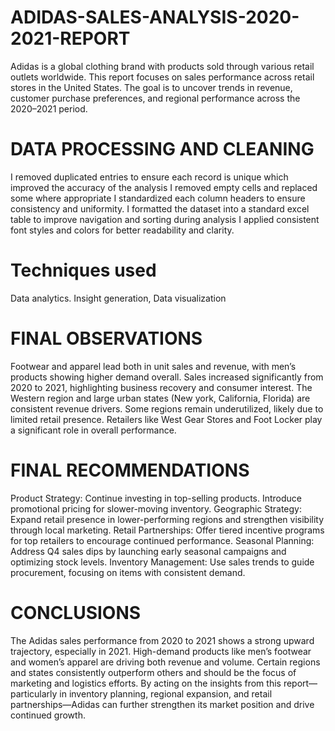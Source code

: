 # ADIDAS-SALES-ANALYSIS-2020-2021-REPORT
Adidas is a global clothing brand with products sold through various retail outlets worldwide. This report focuses on sales performance across retail stores in the United States. The goal is to uncover trends in revenue, customer purchase preferences, and regional performance across the 2020–2021 period.

# DATA PROCESSING AND CLEANING
I removed duplicated entries to ensure each record is unique which improved the accuracy of the analysis
I removed empty cells and replaced some where appropriate
I standardized each column headers to ensure consistency and uniformity.
I formatted the dataset into a standard excel table to improve navigation and sorting during analysis
I applied consistent font styles and colors for better readability and clarity.

# Techniques used 
Data analytics. Insight generation, Data visualization

# FINAL OBSERVATIONS
Footwear and apparel lead both in unit sales and revenue, with men’s products showing higher demand overall.
Sales increased significantly from 2020 to 2021, highlighting business recovery and consumer interest.
The Western region and large urban states (New york, California, Florida) are consistent revenue drivers.
Some regions remain underutilized, likely due to limited retail presence.
Retailers like West Gear Stores and Foot Locker play a significant role in overall performance.

# FINAL RECOMMENDATIONS
Product Strategy: Continue investing in top-selling products. Introduce promotional pricing for slower-moving inventory.
Geographic Strategy: Expand retail presence in lower-performing regions and strengthen visibility through local marketing.
Retail Partnerships: Offer tiered incentive programs for top retailers to encourage continued performance.
Seasonal Planning: Address Q4 sales dips by launching early seasonal campaigns and optimizing stock levels.
Inventory Management: Use sales trends to guide procurement, focusing on items with consistent demand.

# CONCLUSIONS
The Adidas sales performance from 2020 to 2021 shows a strong upward trajectory, especially in 2021. High-demand products like men’s footwear and women’s apparel are driving both revenue and volume. Certain regions and states consistently outperform others and should be the focus of marketing and logistics efforts. By acting on the insights from this report—particularly in inventory planning, regional expansion, and retail partnerships—Adidas can further strengthen its market position and drive continued growth.
